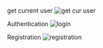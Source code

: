 get current user
![get cur user](https://github.com/user-attachments/assets/3b4255e0-6ea5-4f0e-9847-f31bd504c9dd)

Authentication
![login](https://github.com/user-attachments/assets/12e6a705-94fc-4ecc-94bf-d1360ecf0708)

Registration
![registration](https://github.com/user-attachments/assets/b2f61861-5c58-492f-9fd2-cb9c74573b4c)
